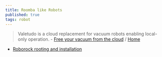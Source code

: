 ```yaml
---
title: Roomba like Robots
published: true
tags: robot
---
```

> Valetudo is a cloud replacement for vacuum robots enabling local-only operation. - [Free your vacuum from the cloud](https://github.com/Hypfer/Valetudo) / [Home](https://valetudo.cloud/pages/companion_apps/valeronoi.html)

- [Roborock rooting and installation](https://valetudo.cloud/pages/installation/roborock.html)